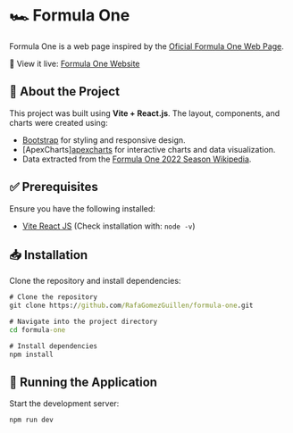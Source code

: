 # 🏎️ Formula One

Formula One is a web page inspired by the [Oficial Formula One Web Page](https://www.formula1.com/).

🔗 View it live: [Formula One Website](https://rafagomezguillen.github.io/formula-one/)

## 🚀 About the Project

This project was built using **Vite + React.js**. The layout, components, and charts were created using:

- [Bootstrap](https://react-bootstrap.github.io/) for styling and responsive design.
- [ApexCharts][apexcharts](https://apexcharts.com/) for interactive charts and data visualization.
- Data extracted from the [Formula One 2022 Season Wikipedia](https://en.wikipedia.org/wiki/2022_Formula_One_World_ChampionshipFormula).


## ✅ Prerequisites

Ensure you have the following installed:

- [Vite React JS](https://vite.dev/) (Check installation with: `node -v`)

## 📥 Installation

Clone the repository and install dependencies:

```cmd
# Clone the repository
git clone https://github.com/RafaGomezGuillen/formula-one.git

# Navigate into the project directory
cd formula-one

# Install dependencies
npm install
```

## 🏃 Running the Application

Start the development server:

```cmd
npm run dev
```
